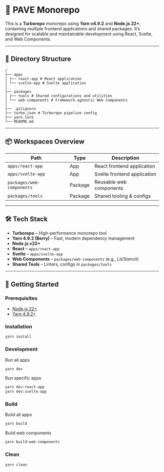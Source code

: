 # 🧩 PAVE Monorepo

This is a **Turborepo** monorepo using **Yarn v4.9.2** and **Node.js 22+**, containing multiple frontend applications and shared packages. It’s designed for scalable and maintainable development using React, Svelte, and Web Components.

---

## 📁 Directory Structure

```text
/
├── apps
│ ├── react-app # React application
│ └── svelte-app # Svelte application
│
├── packages
│ ├── tools # Shared configurations and utilities
│ └── web-components # Framework-agnostic Web Components
│
├── .gitignore
├── turbo.json # Turborepo pipeline config
├── yarn.lock
└── README.md
```

---

## 📦 Workspaces Overview

| Path                      | Type    | Description                 |
| ------------------------- | ------- | --------------------------- |
| `apps/react-app`          | App     | React frontend application  |
| `apps/svelte-app`         | App     | Svelte frontend application |
| `packages/web-components` | Package | Reusable web components     |
| `packages/tools`          | Package | Shared tooling & configs    |

---

## 🛠️ Tech Stack

- **Turborepo** – High-performance monorepo tool
- **Yarn 4.9.2 (Berry)** – Fast, modern dependency management
- **Node.js v22+**
- **React** – `apps/react-app`
- **Svelte** – `apps/svelte-app`
- **Web Components** – `packages/web-components` (e.g., Lit/Stencil)
- **Shared Tools** – Linters, configs in `packages/tools`

---

## 🚀 Getting Started

### Prerequisites

- [Node.js 22+](https://nodejs.org/)
- [Yarn 4.9.2+](https://yarnpkg.com/)

### Installation

```bash
yarn install
```

### Development

Run all apps

```bash
yarn dev
```

Run specific apps

```bash
yarn dev:react-app
yarn dev:svelte-app
```

### Build

Build all apps

```bash
yarn build
```

Build web components

```bash
yarn build:web-components
```

### Clean

```bash
yarn clean
```
